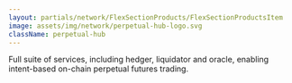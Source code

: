 ```yaml
---
layout: partials/network/FlexSectionProducts/FlexSectionProductsItem
image: assets/img/network/perpetual-hub-logo.svg
className: perpetual-hub
---
```


Full suite of services, including hedger, liquidator and oracle, enabling intent-based on-chain perpetual futures trading.
